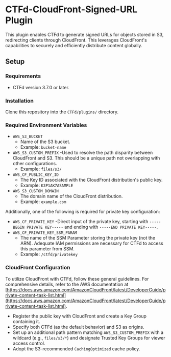 # CTFd-CloudFront-Signed-URL Plugin
This plugin enables CTFd to generate signed URLs for objects stored in S3, redirecting clients through CloudFront. This leverages CloudFront's capabilities to securely and efficiently distribute content globally.

## Setup

### Requirements
- CTFd version 3.7.0 or later.

### Installation
Clone this repository into the `CTFd/plugins/` directory.

### Required Environment Variables
- `AWS_S3_BUCKET`
  - Name of the S3 bucket.
  - Example: `bucket-name`
- `AWS_S3_CUSTOM_PREFIX`
  -Used to resolve the path disparity between CloudFront and S3. This should be a unique path not overlapping with other configurations.
  - Example: `files/s3/`
- `AWS_CF_PUBLIC_KEY_ID`
  - The Key ID associated with the CloudFront distribution's public key.
  - Example: `K3P1AK7ASAMPLE`
- `AWS_S3_CUSTOM_DOMAIN`
  - The domain name of the CloudFront distribution.
  - Example: `example.com`

Additionally, one of the following is required for private key configuration:
- `AWS_CF_PRIVATE_KEY`
  -Direct input of the private key, starting with `-----BEGIN PRIVATE KEY-----` and ending with `-----END PRIVATE KEY-----`.
- `AWS_CF_PRIVATE_KEY_SSM_PARAM`
  - The name of the SSM Parameter storing the private key (not the ARN). Adequate IAM permissions are necessary for CTFd to access this parameter from SSM.
  - Example: `/ctfd/privatekey`

### CloudFront Configuration
To utilize CloudFront with CTFd, follow these general guidelines. For comprehensive details, refer to the AWS documentation at [https://docs.aws.amazon.com/AmazonCloudFront/latest/DeveloperGuide/private-content-task-list.html](https://docs.aws.amazon.com/AmazonCloudFront/latest/DeveloperGuide/private-content-task-list.html).
- Register the public key with CloudFront and create a Key Group containing it.
- Specify both CTFd (as the default behavior) and S3 as origins.
- Set up an additional path pattern matching `AWS_S3_CUSTOM_PREFIX` with a wildcard (e.g., `files/s3/*`) and designate Trusted Key Groups for viewer access control.
- Adopt the S3-recommended `CachingOptimized` cache policy.
